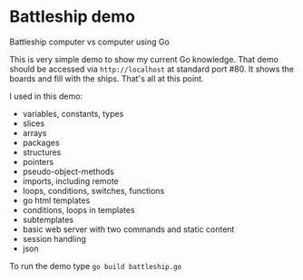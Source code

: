 # Battleship demo
Battleship computer vs computer using Go

This is very simple demo to show my current Go knowledge. That demo should be accessed via ```http://localhost``` 
at standard port #80. It shows the boards and fill with the ships. That's all at this point.

I used in this demo:
- variables, constants, types
- slices
- arrays
- packages
- structures
- pointers
- pseudo-object-methods
- imports, including remote
- loops, conditions, switches, functions
- go html templates
- conditions, loops in templates
- subtemplates
- basic web server with two commands and static content
- session handling
- json

To run the demo type ```go build battleship.go```
